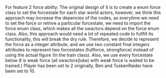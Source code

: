 For feature 2 force ability:
The original design of it is to create a enum force class to set the forcestate for each star world actors,
however, we think this approach may increase the depencies of the codes, as everytime we need to set the force or retrive a particular forcestate, we need to import the force enum class, which makes all the swactors depend on the force enum class. Also, this approach would need a lot of repeated code to fullfill its functionality, this will break the dry rule.
Therefore, we decide to represent the force as a integer attribute, and we use two constant final integers attributes to represent two forcestates (fullforce, strongforce) instead of using the actual figure (In the train class). Also, we use every forcestate below 8 is weak force (all swactors(luke) with weak force is waited to be trained )
Player has been set to 2 originally, Ben and TuskenRaider have been set to 10.
